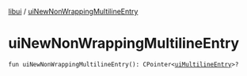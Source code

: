[libui](README.md) / [uiNewNonWrappingMultilineEntry](ui-new-non-wrapping-multiline-entry.md)

# uiNewNonWrappingMultilineEntry

`fun uiNewNonWrappingMultilineEntry(): CPointer<`[`uiMultilineEntry`](ui-multiline-entry.md)`>?`
